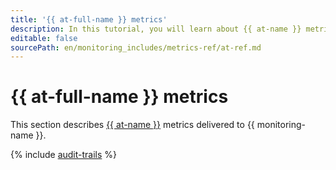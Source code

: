 ```yaml
---
title: '{{ at-full-name }} metrics'
description: In this tutorial, you will learn about {{ at-name }} metrics.
editable: false
sourcePath: en/monitoring_includes/metrics-ref/at-ref.md
---
```


# {{ at-full-name }} metrics

This section describes [{{ at-name }}](../../audit-trails/) metrics delivered to {{ monitoring-name }}.

{% include [audit-trails](../../_includes/monitoring/metrics-ref/audit-trails.md) %}